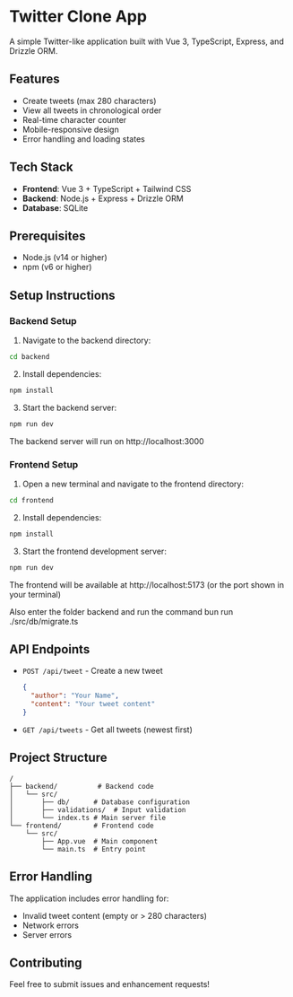 # Twitter Clone App

A simple Twitter-like application built with Vue 3, TypeScript, Express, and Drizzle ORM.

## Features

- Create tweets (max 280 characters)
- View all tweets in chronological order
- Real-time character counter
- Mobile-responsive design
- Error handling and loading states

## Tech Stack

- **Frontend**: Vue 3 + TypeScript + Tailwind CSS
- **Backend**: Node.js + Express + Drizzle ORM
- **Database**: SQLite

## Prerequisites

- Node.js (v14 or higher)
- npm (v6 or higher)

## Setup Instructions

### Backend Setup

1. Navigate to the backend directory:
```bash
cd backend
```

2. Install dependencies:
```bash
npm install
```

3. Start the backend server:
```bash
npm run dev
```

The backend server will run on http://localhost:3000

### Frontend Setup

1. Open a new terminal and navigate to the frontend directory:
```bash
cd frontend
```

2. Install dependencies:
```bash
npm install
```

3. Start the frontend development server:
```bash
npm run dev
```

The frontend will be available at http://localhost:5173 (or the port shown in your terminal)

Also enter the folder backend and run the command
bun run ./src/db/migrate.ts

## API Endpoints

- `POST /api/tweet` - Create a new tweet
  ```json
  {
    "author": "Your Name",
    "content": "Your tweet content"
  }
  ```
- `GET /api/tweets` - Get all tweets (newest first)

## Project Structure

```
/
├── backend/          # Backend code
│   └── src/
│       ├── db/      # Database configuration
│       ├── validations/  # Input validation
│       └── index.ts # Main server file
└── frontend/        # Frontend code
    └── src/
        ├── App.vue  # Main component
        └── main.ts  # Entry point
```

## Error Handling

The application includes error handling for:
- Invalid tweet content (empty or > 280 characters)
- Network errors
- Server errors

## Contributing

Feel free to submit issues and enhancement requests! 

